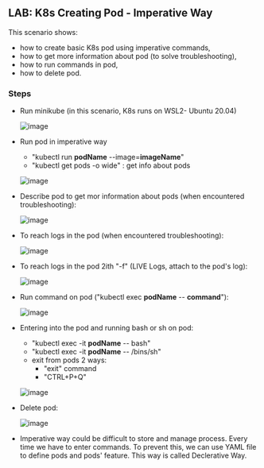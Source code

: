 ## LAB: K8s Creating Pod - Imperative Way

This scenario shows:
- how to create basic K8s pod using imperative commands,
- how to get more information about pod (to solve troubleshooting),
- how to run commands in pod,
- how to delete pod. 



### Steps

- Run minikube  (in this scenario, K8s runs on WSL2- Ubuntu 20.04)

  ![image](https://user-images.githubusercontent.com/10358317/153183333-371fe598-d5a4-4b86-9b5d-9e33f35063cc.png)

- Run pod in imperative way
  - "kubectl run **podName** --image=**imageName**"
  - "kubectl get pods -o wide" : get info about pods

  ![image](https://user-images.githubusercontent.com/10358317/153183932-f8cd1547-3b10-47af-be3a-a1aedbfcf4ad.png)

- Describe pod to get mor information about pods (when encountered troubleshooting):
  
  ![image](https://user-images.githubusercontent.com/10358317/153184743-b0617841-db71-4c02-8d7b-c0054d9249bd.png)
  
- To reach logs in the pod (when encountered troubleshooting):
  
  ![image](https://user-images.githubusercontent.com/10358317/153185140-e7c2a4e3-29d0-4636-9586-62eec358c6bb.png)

- To reach logs in the pod 2ith "-f" (LIVE Logs, attach to the pod's log):
  
  ![image](https://user-images.githubusercontent.com/10358317/153185353-1969fe8c-e166-492e-b55d-2d96cedf3709.png)
  
 - Run command on pod ("kubectl exec **podName** -- **command**"):
  
   ![image](https://user-images.githubusercontent.com/10358317/153185867-fbe27ddb-619d-4d3e-bbce-3f021c073ad8.png)
  
  - Entering into the pod and running bash or sh on pod:
    - "kubectl exec -it **podName** -- bash"
    - "kubectl exec -it **podName** -- /bins/sh"
    - exit from pods 2 ways:
      - "exit" command
      - "CTRL+P+Q"
 
    ![image](https://user-images.githubusercontent.com/10358317/153186349-4dff117c-66ca-46a9-8030-2bdf27e6e0bb.png)
  
- Delete pod:
  
  ![image](https://user-images.githubusercontent.com/10358317/153187052-d3b12b0d-85cb-4885-afa9-9a7904dc964b.png)

- Imperative way could be difficult to store and manage process. Every time we have to enter commands. To prevent this, we can use YAML file to define pods and pods' feature. This way is called Declerative Way.
  
